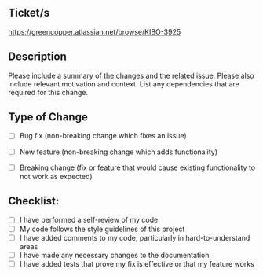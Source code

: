 ## Ticket/s
https://greencopper.atlassian.net/browse/KIBO-3925


## Description
Please include a summary of the changes and the related issue. 
Please also include relevant motivation and context. 
List any dependencies that are required for this change.


## Type of Change
- [ ] Bug fix (non-breaking change which fixes an issue)
- [ ] New feature (non-breaking change which adds functionality)
- [ ] Breaking change (fix or feature that would cause existing functionality to not work as expected)


## Checklist:
- [ ] I have performed a self-review of my code
- [ ] My code follows the style guidelines of this project
- [ ] I have added comments to my code, particularly in hard-to-understand areas
- [ ] I have made any necessary changes to the documentation
- [ ] I have added tests that prove my fix is effective or that my feature works
